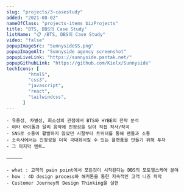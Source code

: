 ```yaml
---
slug: "projects/3-casestudy"
added: "2021-08-02"
nameOfClass: "projects-items bizProjects"
title: "BTS, DBS의 Case Study"
listName: "📋 /BTS, DBS의 Case Study"
video: "false"
popupImageSrc: "SunnysideSS.png"
popupImageAlt: "Sunnyside agency screenshot"
popupLiveLink: "https://sunnyside.pantak.net/"
popupGithubLink: "https://github.com/Kielx/Sunnyside"
techIcons: [
        "html5",
        "css3",
        "javascript",
        "react",
        "tailwindcss",
      ]
---
```



    - 유용성, 차별성, 희소성의 관점에서 BTS와 HYBE의 전략 분석 
    - 여타 아이돌과 달리 음악에 진정성을 담아 직접 작사/작곡
    - SNS로 소통이 활발하지 않았던 시절부터 트위터를 통해 팬들과 소통 
    - 소속사에서는 진정성을 더욱 극대화시킬 수 있는 플랫폼을 만들기 위해 투자 
    - 그 마지막 멘트…
 ——— 

    - what : 고객의 pain point에서 모든것이 시작된다는 DBS의 모토헬스케어 분야 
    - how : 4D design process와 해커톤을 통한 지속적인 고객 니즈 파악 
    - Customer Journey의 Design Thinking을 실현 
    